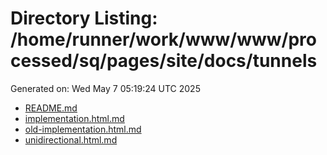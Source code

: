 # Directory Listing: /home/runner/work/www/www/processed/sq/pages/site/docs/tunnels
Generated on: Wed May  7 05:19:24 UTC 2025

- [README.md](README.md)
- [implementation.html.md](implementation.html.md)
- [old-implementation.html.md](old-implementation.html.md)
- [unidirectional.html.md](unidirectional.html.md)
